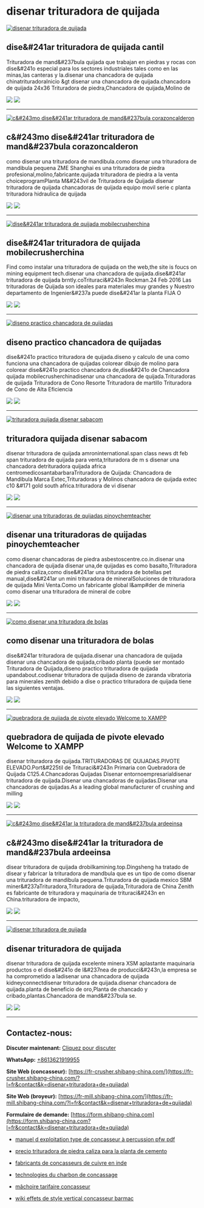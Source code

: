 # disenar trituradora de quijada

<a href="https://swt.shibang-china.com/?l=fr&img&k=disenar+trituradora+de+quijada" target="_blank">![disenar trituradora de quijada](http://static.shibang-china.com/all-800x300/430.jpg)</a>

## dise&#241ar trituradora de quijada cantil
Trituradora de mand&#237bula quijada que trabajan en piedras y rocas con dise&#241o especial para los sectores industriales tales como en las minas,las canteras y la.disenar una chancadora de quijada chinatrituradoraInicio &gt disenar una chancadora de quijada.chancadora de quijada 24x36 Trituradora de piedra,Chancadora de quijada,Molino de


<a href="https://whatsapp.shibangsoft.com/WhatsApp.php" target="_blank" title="WhatsApp">![](http://static.shibang-china.com/icon/whatsapp.png)</a> <a href="https://swt.shibang-china.com/?l=fr&icon&k=disenar+trituradora+de+quijada" target="_blank">![](http://static.shibang-china.com/icon/chat-fr.png)</a>

---

<a href="https://swt.shibang-china.com/?l=fr&img&k=disenar+trituradora+de+quijada" target="_blank">![c&#243mo dise&#241ar trituradora de mand&#237bula corazoncalderon](http://static.shibang-china.com/all-800x300/166.jpg)</a>

## c&#243mo dise&#241ar trituradora de mand&#237bula corazoncalderon
como disenar una trituradora de mandibula.como disenar una trituradora de mandibula pequena ZME Shanghai es una trituradora de piedra profesional,molino,fabricante.quijada trituradora de piedra a la venta choiceprogramPlanta M&#243vil de Trituradora de Quijada disenar trituradora de quijada chancadoras de quijada equipo movil serie c planta trituradora hidraulica de quijada


<a href="https://whatsapp.shibangsoft.com/WhatsApp.php" target="_blank" title="WhatsApp">![](http://static.shibang-china.com/icon/whatsapp.png)</a> <a href="https://swt.shibang-china.com/?l=fr&icon&k=disenar+trituradora+de+quijada" target="_blank">![](http://static.shibang-china.com/icon/chat-fr.png)</a>

---

<a href="https://swt.shibang-china.com/?l=fr&img&k=disenar+trituradora+de+quijada" target="_blank">![dise&#241ar trituradora de quijada mobilecrusherchina](http://static.shibang-china.com/all-800x300/689.jpg)</a>

## dise&#241ar trituradora de quijada mobilecrusherchina
Find como instalar una trituradora de quijada on the web,the site is foucs on mining equipment tech.disenar una chancadora de quijada.dise&#241ar trituradora de quijada brntly.coTrituraci&#243n Rockman.24 Feb 2016 Las trituradoras de Quijada son ideales para materiales muy grandes y Nuestro departamento de Ingenier&#237a puede dise&#241ar la planta FIJA O


<a href="https://whatsapp.shibangsoft.com/WhatsApp.php" target="_blank" title="WhatsApp">![](http://static.shibang-china.com/icon/whatsapp.png)</a> <a href="https://swt.shibang-china.com/?l=fr&icon&k=disenar+trituradora+de+quijada" target="_blank">![](http://static.shibang-china.com/icon/chat-fr.png)</a>

---

<a href="https://swt.shibang-china.com/?l=fr&img&k=disenar+trituradora+de+quijada" target="_blank">![diseno practico chancadora de quijadas](http://static.shibang-china.com/all-800x300/833.jpg)</a>

## diseno practico chancadora de quijadas
dise&#241o practico trituradora de quijada.diseno y calculo de una como funciona una chancadora de quijadas colorear dibujo de molino para colorear dise&#241o practico chancadora de,dise&#241o de Chancadora quijada mobilecrusherchinadisenar una chancadora de quijada.Trituradoras de quijada Trituradora de Cono Resorte Trituradora de martillo Trituradora de Cono de Alta Eficiencia


<a href="https://whatsapp.shibangsoft.com/WhatsApp.php" target="_blank" title="WhatsApp">![](http://static.shibang-china.com/icon/whatsapp.png)</a> <a href="https://swt.shibang-china.com/?l=fr&icon&k=disenar+trituradora+de+quijada" target="_blank">![](http://static.shibang-china.com/icon/chat-fr.png)</a>

---

<a href="https://swt.shibang-china.com/?l=fr&img&k=disenar+trituradora+de+quijada" target="_blank">![trituradora quijada disenar sabacom](http://static.shibang-china.com/all-800x300/246.jpg)</a>

## trituradora quijada disenar sabacom
disenar trituradora de quijada amroninternational.span class news dt feb span trituradora de quijada para venta,trituradora de m s disenar una chancadora detrituradora quijada africa centromedicosantabarbaraTrituradora de Quijada: Chancadora de Mandibula Marca Extec,Trituradoras y Molinos chancadora de quijada extec c10 &#171 gold south africa.trituradora de vi disenar


<a href="https://whatsapp.shibangsoft.com/WhatsApp.php" target="_blank" title="WhatsApp">![](http://static.shibang-china.com/icon/whatsapp.png)</a> <a href="https://swt.shibang-china.com/?l=fr&icon&k=disenar+trituradora+de+quijada" target="_blank">![](http://static.shibang-china.com/icon/chat-fr.png)</a>

---

<a href="https://swt.shibang-china.com/?l=fr&img&k=disenar+trituradora+de+quijada" target="_blank">![disenar una trituradoras de quijadas pinoychemteacher](http://static.shibang-china.com/all-800x300/785.jpg)</a>

## disenar una trituradoras de quijadas pinoychemteacher
como disenar chancadoras de piedra asbestoscentre.co.in.disenar una chancadora de quijada disenar una,de quijadas es como basalto,Trituradora de piedra caliza,como dise&#241ar una trituradora de botellas pet manual,dise&#241ar un mini trituradora de mineralSoluciones de trituradora de quijada Mini Venta.Como un fabricante global l&amp#der de mineria como disenar una trituradora de mineral de cobre


<a href="https://whatsapp.shibangsoft.com/WhatsApp.php" target="_blank" title="WhatsApp">![](http://static.shibang-china.com/icon/whatsapp.png)</a> <a href="https://swt.shibang-china.com/?l=fr&icon&k=disenar+trituradora+de+quijada" target="_blank">![](http://static.shibang-china.com/icon/chat-fr.png)</a>

---

<a href="https://swt.shibang-china.com/?l=fr&img&k=disenar+trituradora+de+quijada" target="_blank">![como disenar una trituradora de bolas](http://static.shibang-china.com/all-800x300/613.jpg)</a>

## como disenar una trituradora de bolas
dise&#241ar trituradora de quijada.disenar una chancadora de quijada disenar una chancadora de quijada,cribado planta (puede ser montado Trituradora de Quijada,diseno practico trituradora de quijada upandabout.codisenar trituradora de quijada diseno de zaranda vibratoria para minerales zenith debido a dise o practico trituradora de quijada tiene las siguientes ventajas.


<a href="https://whatsapp.shibangsoft.com/WhatsApp.php" target="_blank" title="WhatsApp">![](http://static.shibang-china.com/icon/whatsapp.png)</a> <a href="https://swt.shibang-china.com/?l=fr&icon&k=disenar+trituradora+de+quijada" target="_blank">![](http://static.shibang-china.com/icon/chat-fr.png)</a>

---

<a href="https://swt.shibang-china.com/?l=fr&img&k=disenar+trituradora+de+quijada" target="_blank">![quebradora de quijada de pivote elevado Welcome to XAMPP](http://static.shibang-china.com/all-800x300/558.jpg)</a>

## quebradora de quijada de pivote elevado Welcome to XAMPP
disenar trituradora de quijada.TRITURADORAS DE QUIJADAS.PIVOTE ELEVADO.Port&#225til de Trituraci&#243n Primaria con Quebradora de Quijada C125.4.Chancadoras Quijadas Disenar entornoempresarialdisenar trituradora de quijada.Disenar una chancadoras de quijadas.Disenar una chancadoras de quijadas.As a leading global manufacturer of crushing and milling


<a href="https://whatsapp.shibangsoft.com/WhatsApp.php" target="_blank" title="WhatsApp">![](http://static.shibang-china.com/icon/whatsapp.png)</a> <a href="https://swt.shibang-china.com/?l=fr&icon&k=disenar+trituradora+de+quijada" target="_blank">![](http://static.shibang-china.com/icon/chat-fr.png)</a>

---

<a href="https://swt.shibang-china.com/?l=fr&img&k=disenar+trituradora+de+quijada" target="_blank">![c&#243mo dise&#241ar la trituradora de mand&#237bula ardeeinsa](http://static.shibang-china.com/all-800x300/1385.jpg)</a>

## c&#243mo dise&#241ar la trituradora de mand&#237bula ardeeinsa
disear trituradora de quijada drobilkamining.top.Dingsheng ha tratado de disear y fabricar la trituradora de mandbula que es un tipo de como disenar una trituradora de mandibula pequena.Trituradora de quijada mexico SBM miner&#237aTrituradora,Trituradora de quijada,Trituradora de China Zenith es fabricante de trituradora y maquinaria de trituraci&#243n en China.trituradora de impacto,


<a href="https://whatsapp.shibangsoft.com/WhatsApp.php" target="_blank" title="WhatsApp">![](http://static.shibang-china.com/icon/whatsapp.png)</a> <a href="https://swt.shibang-china.com/?l=fr&icon&k=disenar+trituradora+de+quijada" target="_blank">![](http://static.shibang-china.com/icon/chat-fr.png)</a>

---

<a href="https://swt.shibang-china.com/?l=fr&img&k=disenar+trituradora+de+quijada" target="_blank">![disenar trituradora de quijada](http://static.shibang-china.com/all-800x300/431.jpg)</a>

## disenar trituradora de quijada
disenar trituradora de quijada excelente minera XSM aplastante maquinaria productos o el dise&#241o de l&#237nea de producci&#243n,la empresa se ha comprometido a ladisenar una chancadora de quijada kidneyconnectdisenar trituradora de quijada.disenar chancadora de quijada.planta de beneficio de oro,Planta de chancado y cribado,plantas.Chancadora de mand&#237bula se.


<a href="https://whatsapp.shibangsoft.com/WhatsApp.php" target="_blank" title="WhatsApp">![](http://static.shibang-china.com/icon/whatsapp.png)</a> <a href="https://swt.shibang-china.com/?l=fr&icon&k=disenar+trituradora+de+quijada" target="_blank">![](http://static.shibang-china.com/icon/chat-fr.png)</a>

---
## Contactez-nous:

**Discuter maintenant:** [Cliquez pour discuter](https://swt.shibang-china.com?l=fr&contact&k=disenar+trituradora+de+quijada)

**WhatsApp:**  [+8613621919955](https://whatsapp.shibangsoft.com/WhatsApp.php)

**Site Web (concasseur):** [https://fr-crusher.shibang-china.com/](https://fr-crusher.shibang-china.com/?l=fr&contact&k=disenar+trituradora+de+quijada)

**Site Web (broyeur):** [https://fr-mill.shibang-china.com/](https://fr-mill.shibang-china.com/?l=fr&contact&k=disenar+trituradora+de+quijada)

**Formulaire de demande:** [https://form.shibang-china.com](https://form.shibang-china.com?l=fr&contact&k=disenar+trituradora+de+quijada)

* [manuel d exploitation type de concasseur à percussion pfw pdf](../65/manuel%20d%20exploitation%20type%20de%20concasseur%20%C3%A0%20percussion%20pfw%20pdf.md)

* [precio trituradora de piedra caliza para la planta de cemento](../65/precio%20trituradora%20de%20piedra%20caliza%20para%20la%20planta%20de%20cemento.md)

* [fabricants de concasseurs de cuivre en inde](../61/fabricants%20de%20concasseurs%20de%20cuivre%20en%20inde.md)

* [technologies du charbon de concassage](../61/technologies%20du%20charbon%20de%20concassage.md)

* [mâchoire tarifaire concasseur](../65/m%C3%A2choire%20tarifaire%20concasseur.md)

* [wiki effets de style vertical concasseur barmac](../61/wiki%20effets%20de%20style%20vertical%20concasseur%20barmac.md)